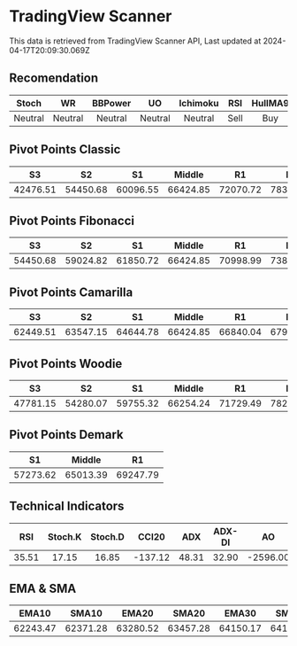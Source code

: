 # TradingView Scanner
This data is retrieved from TradingView Scanner API, Last updated at 2024-04-17T20:09:30.069Z

## Recomendation
| Stoch | WR | BBPower | UO | Ichimoku | RSI | HullMA9 |
| :---: | :---: | :---: | :---: | :---: | :---: | :---: |
| Neutral | Neutral | Neutral | Neutral | Neutral | Sell | Buy |

## Pivot Points Classic
| S3 | S2 | S1 | Middle | R1 | R2 | R3 |
| :---: | :---: | :---: | :---: | :---: | :---: | :---: |
| 42476.51 | 54450.68 | 60096.55 | 66424.85 | 72070.72 | 78399.02 | 90373.19 |

## Pivot Points Fibonacci
| S3 | S2 | S1 | Middle | R1 | R2 | R3 |
| :---: | :---: | :---: | :---: | :---: | :---: | :---: |
| 54450.68 | 59024.82 | 61850.72 | 66424.85 | 70998.99 | 73824.89 | 78399.02 |

## Pivot Points Camarilla
| S3 | S2 | S1 | Middle | R1 | R2 | R3 |
| :---: | :---: | :---: | :---: | :---: | :---: | :---: |
| 62449.51 | 63547.15 | 64644.78 | 66424.85 | 66840.04 | 67937.67 | 69035.31 |

## Pivot Points Woodie
| S3 | S2 | S1 | Middle | R1 | R2 | R3 |
| :---: | :---: | :---: | :---: | :---: | :---: | :---: |
| 47781.15 | 54280.07 | 59755.32 | 66254.24 | 71729.49 | 78228.41 | 83703.66 |

## Pivot Points Demark
| S1 | Middle | R1 |
| :---: | :---: | :---: |
| 57273.62 | 65013.39 | 69247.79 |

## Technical Indicators
| RSI | Stoch.K | Stoch.D | CCI20 | ADX | ADX-DI | AO | Mom | MACD | MACD | W.R | HullMA9 |
| :---: | :---: | :---: | :---: | :---: | :---: | :---: | :---: | :---: | :---: | :---: | :---: |
| 35.51 | 17.15 | 16.85 | -137.12 | 48.31 | 32.90 | -2596.00 | -2430.57 | -1357.83 | -1247.78 | -73.67 | 60511.38 |

## EMA & SMA
| EMA10 | SMA10 | EMA20 | SMA20 | EMA30 | SMA30 | EMA50 | SMA50 | EMA100 | SMA100 | EMA200 | SMA200 |
| :---: | :---: | :---: | :---: | :---: | :---: | :---: | :---: | :---: | :---: | :---: | :---: |
| 62243.47 | 62371.28 | 63280.52 | 63457.28 | 64150.17 | 64141.43 | 65354.83 | 66342.90 | 66615.07 | 67275.37 | 66330.91 | 67466.37 |